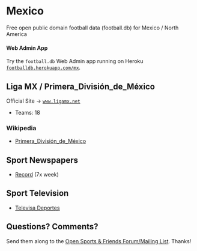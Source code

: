 # Mexico

Free open public domain football data (football.db) for Mexico / North America

#### Web Admin App

Try the `football.db` Web Admin app running on Heroku
[`footballdb.herokuapp.com/mx`](http://footballdb.herokuapp.com/mx).


## Liga MX / Primera_División_de_México

Official Site -> [`www.ligamx.net`](http://www.ligamx.net)

- Teams: 18


### Wikipedia

- [Primera_División_de_México](http://es.wikipedia.org/wiki/Primera_División_de_México)


## Sport Newspapers

- [Record](http://www.record.com.mx) (7x week)

## Sport Television

- [Televisa Deportes](http://televisadeportes.esmas.com)



## Questions? Comments?

Send them along to the
[Open Sports & Friends Forum/Mailing List](http://groups.google.com/group/opensport).
Thanks!

